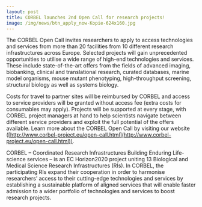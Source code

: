 ```yaml
---
layout: post
title: CORBEL launches 2nd Open Call for research projects!
image: /img/news/btn_apply_now-Kopie-624x160.jpg
---
```


The CORBEL Open Call invites researchers to apply to access technologies and services from more than 20 facilities from 10 different research infrastructures across Europe. Selected projects will gain unprecedented opportunities to utilise a wide range of high-end technologies and services. 
These include state-of-the-art offers from the fields of advanced imaging, biobanking, clinical and translational research, 
curated databases, marine model organisms, mouse mutant phenotyping, high-throughput screening, structural biology as well as systems biology.

Costs for travel to partner sites will be reimbursed by CORBEL and access to service providers will be granted without access fee 
(extra costs for consumables may apply). Projects will be supported at every stage, 
with CORBEL project managers at hand to help scientists navigate between different service providers and exploit the full potential of the offers 
available. Learn more about the CORBEL Open Call by visiting our website ([http://www.corbel-project.eu/open-call.html](http://www.corbel-project.eu/open-call.html)).

CORBEL – Coordinated Research Infrastructures Building Enduring Life-science services – is an EC Horizon2020 project uniting 13 Biological and Medical Science Research Infrastructures (RIs). In CORBEL, the participating RIs expand their cooperation in order to harmonise researchers’ access to their cutting-edge technologies and services by establishing a sustainable platform of aligned services that will enable faster admission to a wider portfolio of technologies and services to boost research projects.